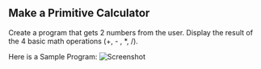 ## Make a Primitive Calculator
Create a program that gets 2 numbers from the user. Display the result of the 4 basic math operations (+, - , *, /).

Here is a Sample Program:
![Screenshot](https://media.discordapp.net/attachments/926667187006099466/1075555639067168789/D0N7BktYqaviAAAAAElFTkSuQmCC.png)
